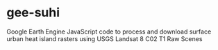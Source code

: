 # gee-suhi
Google Earth Engine JavaScript code to process and download surface urban heat island rasters using USGS Landsat 8 C02 T1 Raw Scenes
